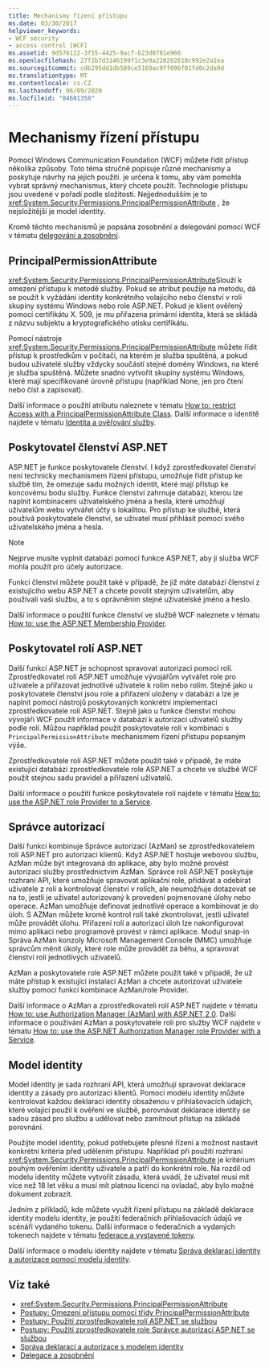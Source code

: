 ```yaml
---
title: Mechanismy řízení přístupu
ms.date: 03/30/2017
helpviewer_keywords:
- WCF security
- access control [WCF]
ms.assetid: 9d576122-3f55-4425-9acf-b23d0781e966
ms.openlocfilehash: 27f2b7d3146199f1c3e9a228202618c992e2a1ea
ms.sourcegitcommit: cdb295dd1db589ce5169ac9ff096f01fd0c2da9d
ms.translationtype: MT
ms.contentlocale: cs-CZ
ms.lasthandoff: 06/09/2020
ms.locfileid: "84601358"
---
```

# <a name="access-control-mechanisms"></a>Mechanismy řízení přístupu
Pomocí Windows Communication Foundation (WCF) můžete řídit přístup několika způsoby. Toto téma stručně popisuje různé mechanismy a poskytuje návrhy na jejich použití. je určena k tomu, aby vám pomohla vybrat správný mechanismus, který chcete použít. Technologie přístupu jsou uvedené v pořadí podle složitosti. Nejjednodušším je to <xref:System.Security.Permissions.PrincipalPermissionAttribute> , že nejsložitější je model identity.  
  
 Kromě těchto mechanismů je popsána zosobnění a delegování pomocí WCF v tématu [delegování a zosobnění](delegation-and-impersonation-with-wcf.md).  
  
## <a name="principalpermissionattribute"></a>PrincipalPermissionAttribute  
 <xref:System.Security.Permissions.PrincipalPermissionAttribute>Slouží k omezení přístupu k metodě služby. Pokud se atribut použije na metodu, dá se použít k vyžádání identity konkrétního volajícího nebo členství v roli skupiny systému Windows nebo role ASP.NET. Pokud je klient ověřený pomocí certifikátu X. 509, je mu přiřazena primární identita, která se skládá z názvu subjektu a kryptografického otisku certifikátu.  
  
 Pomocí nástroje <xref:System.Security.Permissions.PrincipalPermissionAttribute> můžete řídit přístup k prostředkům v počítači, na kterém je služba spuštěná, a pokud budou uživatelé služby vždycky součástí stejné domény Windows, na které je služba spuštěná. Můžete snadno vytvořit skupiny systému Windows, které mají specifikované úrovně přístupu (například None, jen pro čtení nebo číst a zapisovat).  
  
 Další informace o použití atributu naleznete v tématu [How to: restrict Access with a PrincipalPermissionAttribute Class](../how-to-restrict-access-with-the-principalpermissionattribute-class.md). Další informace o identitě najdete v tématu [Identita a ověřování služby](service-identity-and-authentication.md).  
  
## <a name="aspnet-membership-provider"></a>Poskytovatel členství ASP.NET  
 ASP.NET je funkce poskytovatele členství. I když zprostředkovatel členství není technicky mechanismem řízení přístupu, umožňuje řídit přístup ke službě tím, že omezuje sadu možných identit, které mají přístup ke koncovému bodu služby. Funkce členství zahrnuje databázi, kterou lze naplnit kombinacemi uživatelského jména a hesla, které umožňují uživatelům webu vytvářet účty s lokalitou. Pro přístup ke službě, která používá poskytovatele členství, se uživatel musí přihlásit pomocí svého uživatelského jména a hesla.  
  
> [!NOTE]
> Nejprve musíte vyplnit databázi pomocí funkce ASP.NET, aby ji služba WCF mohla použít pro účely autorizace.  
  
 Funkci členství můžete použít také v případě, že již máte databázi členství z existujícího webu ASP.NET a chcete povolit stejným uživatelům, aby používali vaši službu, a to s oprávněním stejné uživatelské jméno a heslo.  
  
 Další informace o použití funkce členství ve službě WCF naleznete v tématu [How to: use the ASP.NET Membership Provider](how-to-use-the-aspnet-membership-provider.md).  
  
## <a name="aspnet-role-provider"></a>Poskytovatel rolí ASP.NET  
 Další funkcí ASP.NET je schopnost spravovat autorizaci pomocí rolí. Zprostředkovatel rolí ASP.NET umožňuje vývojářům vytvářet role pro uživatele a přiřazovat jednotlivé uživatele k rolím nebo rolím. Stejně jako u poskytovatele členství jsou role a přiřazení uloženy v databázi a lze je naplnit pomocí nástrojů poskytovaných konkrétní implementací zprostředkovatele rolí ASP.NET. Stejně jako u funkce členství mohou vývojáři WCF použít informace v databázi k autorizaci uživatelů služby podle rolí. Můžou například použít poskytovatele rolí v kombinaci s `PrincipalPermissionAttribute` mechanismem řízení přístupu popsaným výše.  
  
 Zprostředkovatele rolí ASP.NET můžete použít také v případě, že máte existující databázi zprostředkovatele role ASP.NET a chcete ve službě WCF použít stejnou sadu pravidel a přiřazení uživatelů.  
  
 Další informace o použití funkce poskytovatele rolí najdete v tématu [How to: use the ASP.NET role Provider to a Service](how-to-use-the-aspnet-role-provider-with-a-service.md).  
  
## <a name="authorization-manager"></a>Správce autorizací  
 Další funkcí kombinuje Správce autorizací (AzMan) se zprostředkovatelem rolí ASP.NET pro autorizaci klientů. Když ASP.NET hostuje webovou službu, AzMan může být integrovaná do aplikace, aby bylo možné provést autorizaci služby prostřednictvím AzMan. Správce rolí ASP.NET poskytuje rozhraní API, které umožňuje spravovat aplikační role, přidávat a odebírat uživatele z rolí a kontrolovat členství v rolích, ale neumožňuje dotazovat se na to, jestli je uživatel autorizovaný k provedení pojmenované úlohy nebo operace. AzMan umožňuje definovat jednotlivé operace a kombinovat je do úloh. S AZMan můžete kromě kontrol rolí také zkontrolovat, jestli uživatel může provádět úlohu. Přiřazení rolí a autorizaci úloh lze nakonfigurovat mimo aplikaci nebo programově provést v rámci aplikace. Modul snap-in Správa AzMan konzoly Microsoft Management Console (MMC) umožňuje správcům měnit úkoly, které role může provádět za běhu, a spravovat členství rolí jednotlivých uživatelů.  
  
 AzMan a poskytovatele role ASP.NET můžete použít také v případě, že už máte přístup k existující instalaci AzMan a chcete autorizovat uživatele služby pomocí funkcí kombinace AzMan/role Provider.  
  
 Další informace o AzMan a zprostředkovateli rolí ASP.NET najdete v tématu [How to: use Authorization Manager (AzMan) with ASP.NET 2,0](https://docs.microsoft.com/previous-versions/msp-n-p/ff649313(v=pandp.10)). Další informace o používání AzMan a poskytovatele rolí pro služby WCF najdete v tématu [How to: use the ASP.NET Authorization Manager role Provider with a Service](how-to-use-the-aspnet-authorization-manager-role-provider-with-a-service.md).  
  
## <a name="identity-model"></a>Model identity  
 Model identity je sada rozhraní API, která umožňují spravovat deklarace identity a zásady pro autorizaci klientů. Pomocí modelu identity můžete kontrolovat každou deklaraci identity obsaženou v přihlašovacích údajích, které volající použil k ověření ve službě, porovnávat deklarace identity se sadou zásad pro službu a udělovat nebo zamítnout přístup na základě porovnání.  
  
 Použijte model identity, pokud potřebujete přesné řízení a možnost nastavit konkrétní kritéria před udělením přístupu. Například při použití rozhraní <xref:System.Security.Permissions.PrincipalPermissionAttribute> je kritérium pouhým ověřením identity uživatele a patří do konkrétní role. Na rozdíl od modelu identity můžete vytvořit zásadu, která uvádí, že uživatel musí mít více než 18 let věku a musí mít platnou licenci na ovladač, aby bylo možné dokument zobrazit.  
  
 Jedním z příkladů, kde můžete využít řízení přístupu na základě deklarace identity modelu identity, je použití federačních přihlašovacích údajů ve scénáři vydaného tokenu. Další informace o federačních a vydaných tokenech najdete v tématu [federace a vystavené tokeny](federation-and-issued-tokens.md).  
  
 Další informace o modelu identity najdete v tématu [Správa deklarací identity a autorizace pomocí modelu identity](managing-claims-and-authorization-with-the-identity-model.md).  
  
## <a name="see-also"></a>Viz také

- <xref:System.Security.Permissions.PrincipalPermissionAttribute>
- [Postupy: Omezení přístupu pomocí třídy PrincipalPermissionAttribute](../how-to-restrict-access-with-the-principalpermissionattribute-class.md)
- [Postupy: Použití zprostředkovatele rolí ASP.NET se službou](how-to-use-the-aspnet-role-provider-with-a-service.md)
- [Postupy: Použití zprostředkovatele role Správce autorizací ASP.NET se službou](how-to-use-the-aspnet-authorization-manager-role-provider-with-a-service.md)
- [Správa deklarací a autorizace s modelem identity](managing-claims-and-authorization-with-the-identity-model.md)
- [Delegace a zosobnění](delegation-and-impersonation-with-wcf.md)
